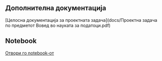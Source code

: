 ## Дополнителна документација
[Целосна документација за проектната задача](docs/Проектна задача по предметот Вовед во науката за податоци.pdf)

## Notebook
[Отвори го notebook-от](emg-gesture-recognition-notebook.ipynb)
